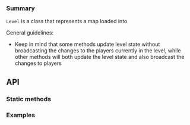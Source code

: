 ### Summary

`Level` is a class that represents a map loaded into 

General guidelines:
- Keep in mind that some methods update level state without broadcasting the changes to the players currently in the level, while other methods will both update the level state and also broadcast the changes to players

## API

### Static methods

### Examples

